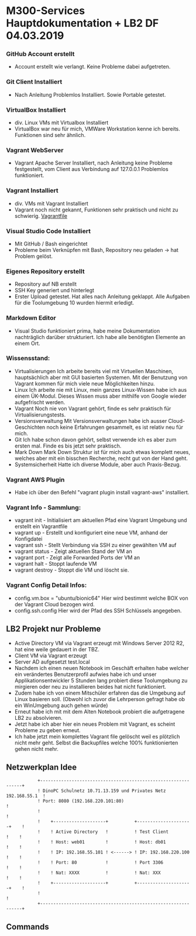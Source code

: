 # M300-Services Hauptdokumentation + LB2 DF 04.03.2019


### GitHub Account erstellt
  - Account erstellt wie verlangt. Keine Probleme dabei aufgetreten.  
### Git Client Installiert
  - Nach Anleitung Problemlos Installiert. Sowie Portable getestet.  
### VirtualBox Installiert
  - div. Linux VMs mit Virtualbox Installiert
  - VirtualBox war neu für mich, VMWare Workstation kenne ich bereits. Funktionen sind sehr ähnlich.

### Vagrant WebServer
  - Vagrant Apache Server Installiert, nach Anleitung keine Probleme festgestellt, vom Client aus Verbindung auf 127.0.0.1 Problemlos funktioniert.

### Vagrant Installiert
  - div. VMs mit Vagrant Installiert
  - Vagrant noch nicht gekannt, Funktionen sehr praktisch und nicht zu schwierig.
[Vagrantfile](https://github.com/Kaniterror/M300-Services/blob/master/Vagrantfile)

### Visual Studio Code Installiert
  - Mit GitHub / Bash eingerichtet
  - Probleme beim Verknüpfen mit Bash, Repository neu geladen -> hat Problem gelöst.

### Eigenes Repository erstellt
   - Repository auf NB erstellt
   - SSH Key generiert und hinterlegt
   - Erster Upload getestet.
Hat alles nach Anleitung geklappt.
Alle Aufgaben für die Toolumgebung 10 wurden hiermit erledigt.

### Markdown Editor
  - Visual Studio funktioniert prima, habe meine Dokumentation nachträglich darüber strukturiert. Ich habe alle benötigten Elemente an einem Ort.

### Wissensstand:
  - Virtualisierungen
Ich arbeite bereits viel mit Virtuellen Maschinen, hauptsächlich aber mit GUI basierten Systemen. Mit der Benutzung von Vagrant kommen für mich viele neue Möglichkeiten hinzu.
  - Linux
Ich arbeite nie mit Linux, mein ganzes Linux-Wissen habe ich aus einem ÜK-Modul. Dieses Wissen muss aber mithilfe von Google wieder aufgefrischt werden.
  - Vagrant
Noch nie von Vagrant gehört, finde es sehr praktisch für Virtualisierungstests.
  - Versionsverwaltung
Mit Versionsverwaltungen habe ich ausser Cloud-Geschichten noch keine Erfahrungen gesammelt, es ist relativ neu für mich.
  - Git
Ich habe schon davon gehört, selbst verwende ich es aber zum ersten mal. Finde es bis jetzt sehr praktisch.
  - Mark Down
Mark Down Struktur ist für mich auch etwas komplett neues, welches aber mit ein bisschen Recherche, recht gut von der Hand geht.
  - Systemsicherheit
Hatte ich diverse Module, aber auch Praxis-Bezug.

### Vagrant AWS Plugin
  - Habe ich über den Befehl "vagrant plugin install vagrant-aws" installiert.

### Vagrant Info - Sammlung: 
  - vagrant init - Initialisiert am aktuellen Pfad eine Vagrant Umgebung und erstellt ein Vagrantfile
  - vagrant up - Erstellt und konfiguriert eine neue VM, anhand der Konfigdatei 
  - vagrant ssh - Stellt Verbindung via SSH zu einer gewählten VM auf
  - vagrant status - Zeigt aktuellen Stand der VM an
  - vagrant port - Zeigt alle Forwarded Ports der VM an
  - vagrant halt - Stoppt laufende VM
  - vagrant destroy - Stoppt die VM und löscht sie.
### Vagrant Config Detail Infos: 
  - config.vm.box = "ubuntu/bionic64" Hier wird bestimmt welche BOX von der Vagrant Cloud bezogen wird.
  - config.ssh.config Hier wird der Pfad des SSH Schlüssels angegeben.

## LB2 Projekt nur Probleme
  - Active Directory VM via Vagrant erzeugt mit Windows Server 2012 R2, hat eine weile gedauert in der TBZ.
  - Client VM via Vagrant erzeugt
  - Server AD aufgesetzt test.local
  - Nachdem ich einen neuen Notebook im Geschäft erhalten habe welcher ein verändertes Benutzerprofil aufwies habe ich und unser Applikationsentwickler 5 Stunden lang probiert diese Toolumgebung zu mirgieren oder neu zu installieren beides hat nicht funktioniert.
  - Zudem habe ich von einem Mitschüler erfahren das die Umgebung auf Linux basieren soll. (Obwohl ich zuvor die Lehrperson gefragt habe ob ein WinUmgebung auch gehen würde)
  - Erneut habe ich mit mit dem Alten Notebook probiert die aufgetragene LB2 zu absolvieren.
  - Jetzt habe ich aber hier ein neues Problem mit Vagrant, es scheint Probleme zu geben erneut.
  - Ich habe jetzt mein komplettes Vagrant file gelöscht weil es plötzlich nicht mehr geht. Selbst die Backupfiles welche 100% funktionierten gehen nicht mehr.
  
## Netzwerkplan Idee
                +---------------------------------------------------------------+
                ! DinoPC Schulnetz 10.71.13.159 und Privates Netz 192.168.55.1  !                 
                ! Port: 8080 (192.168.220.101:80)                               !	
                !                                                               !	
                !    +--------------------+          +---------------------+    !
                !    ! Active Directory   !          ! Test Client         !    !       
                !    ! Host: web01        !          ! Host: db01          !    !
                !    ! IP: 192.168.55.101 ! <------> ! IP: 192.168.220.100 !    !
                !    ! Port: 80           !          ! Port 3306           !    !
                !    ! Nat: XXXX          !          ! Nat: XXX            !    !
                !    +--------------------+          +---------------------+    !
                !                                                               !	
                +---------------------------------------------------------------+
  


## Commands
